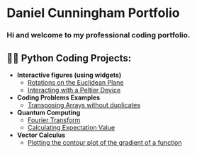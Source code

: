 <h1>Daniel Cunningham Portfolio 

### Hi and welcome to my professional coding portfolio.

<h2>👨‍💻 Python Coding Projects:</h2>

- <b>Interactive figures (using widgets)</b>
  - [Rotations on the Euclidean Plane](Rotations_on_the_Euclidean_Plane.md)
  - [Interacting with a Peltier Device](Peltier_Device.md)
- <b>Coding Problems Examples</b>
  - [Transposing Arrays without duplicates](Working_with_Arrays.md)
- <b>Quantum Computing</b>
  - [Fourier Transform](Fourier_Transform.md)
  - [Calculating Expectation Value](Calculating_Expectation_Value.md)
- <b>Vector Calculus</b>
  - [Plotting the contour plot of the gradient of a function](Contour_Plots.md)


